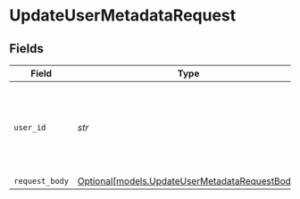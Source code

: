 # UpdateUserMetadataRequest


## Fields

| Field                                                                                        | Type                                                                                         | Required                                                                                     | Description                                                                                  | Example                                                                                      |
| -------------------------------------------------------------------------------------------- | -------------------------------------------------------------------------------------------- | -------------------------------------------------------------------------------------------- | -------------------------------------------------------------------------------------------- | -------------------------------------------------------------------------------------------- |
| `user_id`                                                                                    | *str*                                                                                        | :heavy_check_mark:                                                                           | The ID of the user whose metadata will be updated and merged                                 | user_123456789                                                                               |
| `request_body`                                                                               | [Optional[models.UpdateUserMetadataRequestBody]](../models/updateusermetadatarequestbody.md) | :heavy_minus_sign:                                                                           | N/A                                                                                          |                                                                                              |